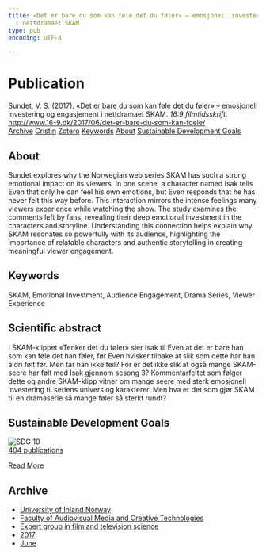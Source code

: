 ```yaml
---
title: «Det er bare du som kan føle det du føler» – emosjonell investering og engasjement
  i nettdramaet SKAM
type: pub
encoding: UTF-8

---
```

<h1>Publication</h1>
<article id="csl-bib-container-8QNLMVH9" class="csl-bib-container">
  <div class="csl-bib-body"> <div class="csl-entry">Sundet, V. S. (2017). «Det er bare du som kan føle det du føler» – emosjonell investering og engasjement i nettdramaet SKAM. <i>16:9 filmtidsskrift</i>. <a href="http://www.16-9.dk/2017/06/det-er-bare-du-som-kan-foele/">http://www.16-9.dk/2017/06/det-er-bare-du-som-kan-foele/</a></div> </div>
  <div class="csl-bib-buttons">
    <a href="#taxonomy-article-8QNLMVH9" alt="archive" class="csl-bib-button">Archive</a>
    <a href="https://app.cristin.no/results/show.jsf?id=1478914" alt="Cristin" class="csl-bib-button">Cristin</a>
    <a href="http://zotero.org/groups/5881554/items/8QNLMVH9" alt="Zotero" class="csl-bib-button">Zotero</a>
    <a href="#keywords-article-8QNLMVH9" alt="keywords" class="csl-bib-button">Keywords</a>
    <a href="#about-article-8QNLMVH9" alt="about_pub" class="csl-bib-button">About</a>
    <a href="#sdg-article-8QNLMVH9" alt="sdg" class="csl-bib-button">Sustainable Development Goals</a>
  </div>
  <div id="csl-bib-meta-container-8QNLMVH9"></div>
</article>
<div id="csl-bib-meta-8QNLMVH9" class="csl-bib-meta">
  <article id="about-article-8QNLMVH9" class="about_pub-article">
    <h1>About</h1>
    Sundet explores why the Norwegian web series SKAM has such a strong emotional impact on its viewers. In one scene, a character named Isak tells Even that only he can feel his own emotions, but Even responds that he has never felt this way before. This interaction mirrors the intense feelings many viewers experience while watching the show. The study examines the comments left by fans, revealing their deep emotional investment in the characters and storyline. Understanding this connection helps explain why SKAM resonates so powerfully with its audience, highlighting the importance of relatable characters and authentic storytelling in creating meaningful viewer engagement.
  </article>
  <article id="keywords-article-8QNLMVH9" class="keywords-article">
    <h1>Keywords</h1>
    SKAM, Emotional Investment, Audience Engagement, Drama Series, Viewer Experience
  </article>
  <article id="abstract-article-8QNLMVH9" class="abstract-article">
    <h1>Scientific abstract</h1>
    I SKAM-klippet «Tenker det du føler» sier Isak til Even at det er bare han som kan føle det han føler, før Even hvisker tilbake at slik som dette har han aldri følt før. Men tar han ikke feil? For er det ikke slik at også mange SKAM-seere har følt med Isak gjennom sesong 3? Kommentarfeltet som følger dette og andre SKAM-klipp vitner om mange seere med sterk emosjonell investering til seriens univers og karakterer. Men hva er det som gjør SKAM til en dramaserie så mange føler så sterkt rundt?
  </article>
  <article id="sdg-article-8QNLMVH9" class="sdg-article">
    <h1>Sustainable Development Goals</h1>
    <div class="sdg-container"><div id="sdg10" class="sdg">
        <img src="{{< params subfolder >}}images/sdg/sdg10_en.png" class="image" alt="SDG 10">
        <div class="sdg-overlay">
          <a href="/en/archive/?key=?sdg=10#archive" class="sdg-publication-count"><span>404</span> publications</a>
          <p><a href="https://sdgs.un.org/goals/goal10" class="sdg-read-more">Read More</a></p>
        </div>
      </div></div>
  </article>
  <article id="taxonomy-article-8QNLMVH9" class="taxonomy-article">
    <h1>Archive</h1>
    <ul>
      <li>
        <a href="/en/archive/?key=3DCRN523">University of Inland Norway</a>
      </li>
      <li>
        <a href="/en/archive/?key=8XUDF4FD">Faculty of Audiovisual Media and Creative Technologies</a>
      </li>
      <li>
        <a href="/en/archive/?key=GP9PM6PG">Expert group in film and television science</a>
      </li>
      <li>
        <a href="/en/archive/?key=FUSJD299">2017</a>
      </li>
      <li>
        <a href="/en/archive/?key=G34NANYM">June</a>
      </li>
    </ul>
  </article>
</div>
